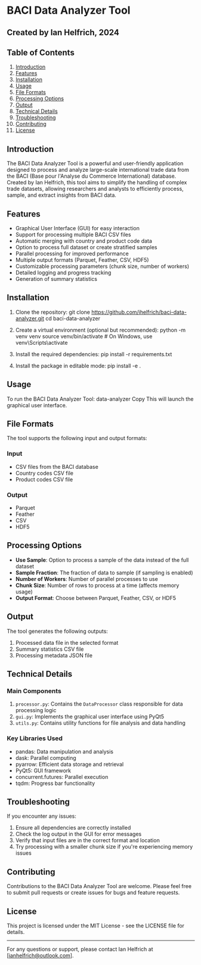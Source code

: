 # BACI Data Analyzer Tool

## Created by Ian Helfrich, 2024

## Table of Contents
1. [Introduction](#introduction)
2. [Features](#features)
3. [Installation](#installation)
4. [Usage](#usage)
5. [File Formats](#file-formats)
6. [Processing Options](#processing-options)
7. [Output](#output)
8. [Technical Details](#technical-details)
9. [Troubleshooting](#troubleshooting)
10. [Contributing](#contributing)
11. [License](#license)

## Introduction

The BACI Data Analyzer Tool is a powerful and user-friendly application designed to process and analyze large-scale international trade data from the BACI (Base pour l'Analyse du Commerce International) database. Created by Ian Helfrich, this tool aims to simplify the handling of complex trade datasets, allowing researchers and analysts to efficiently process, sample, and extract insights from BACI data.

## Features

- Graphical User Interface (GUI) for easy interaction
- Support for processing multiple BACI CSV files
- Automatic merging with country and product code data
- Option to process full dataset or create stratified samples
- Parallel processing for improved performance
- Multiple output formats (Parquet, Feather, CSV, HDF5)
- Customizable processing parameters (chunk size, number of workers)
- Detailed logging and progress tracking
- Generation of summary statistics

## Installation

1. Clone the repository:
git clone https://github.com/ihelfrich/baci-data-analyzer.git
cd baci-data-analyzer

2. Create a virtual environment (optional but recommended):
python -m venv venv
source venv/bin/activate  # On Windows, use venv\Scripts\activate

3. Install the required dependencies:
pip install -r requirements.txt

4. Install the package in editable mode:
pip install -e .

## Usage

To run the BACI Data Analyzer Tool:
data-analyzer
Copy
This will launch the graphical user interface.

## File Formats

The tool supports the following input and output formats:

### Input
- CSV files from the BACI database
- Country codes CSV file
- Product codes CSV file

### Output
- Parquet
- Feather
- CSV
- HDF5

## Processing Options

- **Use Sample**: Option to process a sample of the data instead of the full dataset
- **Sample Fraction**: The fraction of data to sample (if sampling is enabled)
- **Number of Workers**: Number of parallel processes to use
- **Chunk Size**: Number of rows to process at a time (affects memory usage)
- **Output Format**: Choose between Parquet, Feather, CSV, or HDF5

## Output

The tool generates the following outputs:

1. Processed data file in the selected format
2. Summary statistics CSV file
3. Processing metadata JSON file

## Technical Details

### Main Components

1. `processor.py`: Contains the `DataProcessor` class responsible for data processing logic
2. `gui.py`: Implements the graphical user interface using PyQt5
3. `utils.py`: Contains utility functions for file analysis and data handling

### Key Libraries Used

- pandas: Data manipulation and analysis
- dask: Parallel computing
- pyarrow: Efficient data storage and retrieval
- PyQt5: GUI framework
- concurrent.futures: Parallel execution
- tqdm: Progress bar functionality

## Troubleshooting

If you encounter any issues:

1. Ensure all dependencies are correctly installed
2. Check the log output in the GUI for error messages
3. Verify that input files are in the correct format and location
4. Try processing with a smaller chunk size if you're experiencing memory issues

## Contributing

Contributions to the BACI Data Analyzer Tool are welcome. Please feel free to submit pull requests or create issues for bugs and feature requests.

## License

This project is licensed under the MIT License - see the LICENSE file for details.

---

For any questions or support, please contact Ian Helfrich at [ianhelfrich@outlook.com].
